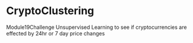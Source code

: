 # CryptoClustering
Module19Challenge Unsupervised Learning to see if cryptocurrencies are effected by 24hr or 7 day price changes
